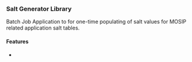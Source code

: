 ### Salt Generator Library

Batch Job Application to for one-time populating of salt values for MOSIP related application salt tables.

#### Features

- 